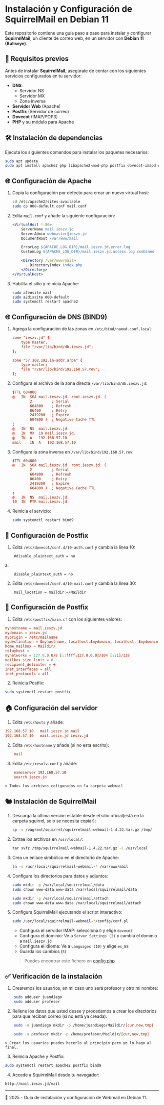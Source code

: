 # Instalación y Configuración de SquirrelMail en Debian 11

Este repositorio contiene una guía paso a paso para instalar y configurar **SquirrelMail**, un cliente de correo web, en un servidor con **Debian 11 (Bullseye)**.

## 📌 Requisitos previos

Antes de instalar **SquirrelMail**, asegúrate de contar con los siguientes servicios configurados en tu servidor:

- **DNS**:
  - Servidor NS
  - Servidor MX
  - Zona inversa
- **Servidor Web** (Apache)
- **Postfix** (Servidor de correo)
- **Dovecot** (IMAP/POP3)
- **PHP** y su módulo para Apache

## 🛠️ Instalación de dependencias

Ejecuta los siguientes comandos para instalar los paquetes necesarios:

```bash
sudo apt update
sudo apt install apache2 php libapache2-mod-php postfix dovecot-imapd dovecot-pop3d bind9
```

## 🌐 Configuración de Apache

1. Copia la configuración por defecto para crear un nuevo virtual host:

    ```bash
    cd /etc/apache2/sites-available
    sudo cp 000-default.conf mail.conf
    ```

2. Edita `mail.conf` y añade la siguiente configuración:

    ```apache
    <VirtualHost *:80>
        ServerName mail.ieszv.jd
        ServerAdmin webmaster@ieszv.jd
        DocumentRoot /var/www/mail

        ErrorLog ${APACHE_LOG_DIR}/mail.ieszv.jd.error.log
        CustomLog ${APACHE_LOG_DIR}/mail.ieszv.jd.access.log combined

        <Directory /var/www/mail>
            DirectoryIndex index.php
        </Directory>
    </VirtualHost>
    ```

3. Habilita el sitio y reinicia Apache:

    ```bash
    sudo a2ensite mail
    sudo a2dissite 000-default
    sudo systemctl restart apache2
    ```

## 🌐 Configuración de DNS (BIND9)

1. Agrega la configuración de las zonas en `/etc/bind/named.conf.local`:

    ```conf
    zone "ieszv.jd" {
        type master;
        file "/var/lib/bind/db.ieszv.jd";
    };
    
    zone "57.168.192.in-addr.arpa" {
        type master;
        file "/var/lib/bind/192.168.57.rev";
    };
    ```

2. Configura el archivo de la zona directa `/var/lib/bind/db.ieszv.jd`:

    ```conf
    $TTL 604800
    @   IN  SOA mail.ieszv.jd. root.ieszv.jd. (
            2         ; Serial
            604800    ; Refresh
            86400     ; Retry
            2419200   ; Expire
            604800 )  ; Negative Cache TTL
    ;
    @   IN  NS  mail.ieszv.jd.
    @   IN  MX  10 mail.ieszv.jd.
    @   IN  A   192.168.57.10
    mail    IN  A   192.168.57.10
    ```

3. Configura la zona inversa en `/var/lib/bind/192.168.57.rev`:

    ```conf
    $TTL 604800
    @   IN  SOA mail.ieszv.jd. root.ieszv.jd. (
            2         ; Serial
            604800    ; Refresh
            86400     ; Retry
            2419200   ; Expire
            604800 )  ; Negative Cache TTL
    ;
    @   IN  NS  mail.ieszv.jd.
    10  IN  PTR mail.ieszv.jd.
    ```

4. Reinicia el servicio:

    ```bash
    sudo systemctl restart bind9
    ```

## 📩 Configuración de Postfix

1. Edita `/etc/dovecot/conf.d/10-auth.conf` y cambia la línea 10:

```dovecot
    #disable_plaintext_auth = no
```
a:
```dovecot
    disable_plaintext_auth = no
```

2. Edita `/etc/dovecot/conf.d/10-mail.conf` y cambia la línea 30:
```dovecot
    mail_location = maildir:~/Maildir
```
## 📩 Configuración de Postfix

1. Edita `/etc/postfix/main.cf` con los siguientes valores:

```conf
myhostname = mail.ieszv.jd
mydomain = ieszv.jd
myorigin = /etc/mailname
mydestination = $myhostname, localhost.$mydomain, localhost, $mydomain
home_mailbox = Maildir/
relayhost = 
mynetworks = 127.0.0.0/8 [::ffff:127.0.0.0]/104 [::1]/128
mailbox_size_limit = 0
recipient_delimiter = +
inet_interfaces = all
inet_protocols = all
``` 

2. Reinicia Postfix:

```bash
sudo systemctl restart postfix
```

## 🏠 Configuración del servidor

1. Edita `/etc/hosts` y añade:

```conf
192.168.57.10   mail.ieszv.jd mail
192.168.57.10   mail.ieszv.jd ieszv.jd
```

2. Edita `/etc/hostname` y añade (si no esta escrito):

```conf
    mail
```

3. Edita `/etc/resolv.conf` y añade:

```conf
    nameserver 192.168.57.10
    search ieszv.jd
```

    > Todos los archivos cofigurados en la carpeta webmail

## 🐿️ Instalación de SquirrelMail

1. Descarga la última versión estable desde el sitio oficial(está en la carpeta squirrel, solo se necesita copiar):

    ```bash
    cp -v /vagrant/squirrel/squirrelmail-webmail-1.4.22.tar.gz /tmp/
    ```

2. Extrae los archivos en `/usr/local/`:

    ```bash
    tar xvfz /tmp/squirrelmail-webmail-1.4.22.tar.gz -C /usr/local
    ```

3. Crea un enlace simbólico en el directorio de Apache:

    ```bash
    ln -s /usr/local/squirrelmail-webmail-* /var/www/mail
    ```

4. Configura los directorios para datos y adjuntos:

    ```bash
    sudo mkdir -p /var/local/squirrelmail/data
    sudo chown www-data:www-data /var/local/squirrelmail/data

    sudo mkdir -p /var/local/squirrelmail/attach
    sudo chown www-data:www-data /var/local/squirrelmail/attach
    ```

5. Configura SquirrelMail ejecutando el script interactivo:

    ```bash
    sudo /usr/local/squirrelmail-webmail-*/config/conf.pl
    ```

   - Configura el servidor IMAP: selecciona `D` y elige `dovecot`
   - Configura el dominio: Ve a `Server Settings (2)` y cambia el dominio a `mail.ieszv.jd`
   - Configura el idioma: Ve a `Languages (10)` y elige `es_ES`
   - Guarda los cambios (`S`)

   > Puedes encontrar este fichero en [config.php](/php/config.php)

## ✅ Verificación de la instalación

1. Crearemos los usuarios, en mi caso uno será profesor y otro mi nombre:

```bash
    sudo adduser juandiego
    sudo adduser profesor
```
2. Rellene los datos que usted desee y procedemos a crear los directorios para que reciban correo (si no está ya creada):

```bash
    sudo -u juandiego mkdir -p /home/juandiego/Maildir/{cur,new,tmp}

    sudo -u profesor mkdir -p /home/profesor/Maildir/{cur,new,tmp}
```

    > Crear los usuarios puedes hacerlo al principio pero yo lo hago al final.

3. Reinicia Apache y Postfix:

```bash
sudo systemctl restart apache2 postfix bind9
```

4. Accede a SquirrelMail desde tu navegador:

```
http://mail.ieszv.jd/mail
```

---

 2025 - Guía de instalación y configuración de Webmail en Debian 11.
